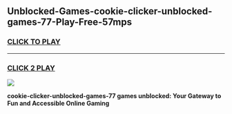 
## Unblocked-Games-cookie-clicker-unblocked-games-77-Play-Free-57mps
<h3>
<a href="https://premium76.site?title=cookie-clicker-unblocked-games-77&ref=21A">CLICK TO PLAY</a></h3>
<hr>

<h3>
<a href="https://premium76.site?title=cookie-clicker-unblocked-games-77&ref=21A">CLICK 2 PLAY</a>
  
</h3>

<a href="https://premium76.site?title=cookie-clicker-unblocked-games-77&ref=21A"><img src="https://clearcache.store/games.png"></a>


**cookie-clicker-unblocked-games-77 games unblocked: Your Gateway to Fun and Accessible Online Gaming**
